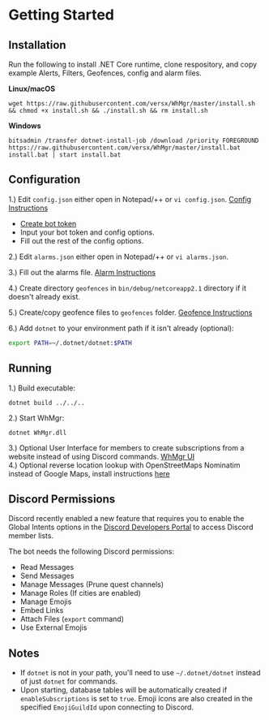 # Getting Started  

## Installation

Run the following to install .NET Core runtime, clone respository, and copy example Alerts, Filters, Geofences, config and alarm files.  

**Linux/macOS**  
```
wget https://raw.githubusercontent.com/versx/WhMgr/master/install.sh && chmod +x install.sh && ./install.sh && rm install.sh  
```
**Windows**  
```
bitsadmin /transfer dotnet-install-job /download /priority FOREGROUND https://raw.githubusercontent.com/versx/WhMgr/master/install.bat install.bat | start install.bat  
```

## Configuration  
1.) Edit `config.json` either open in Notepad/++ or `vi config.json`. [Config Instructions](./config.md)  

  - [Create bot token](https://github.com/reactiflux/discord-irc/wiki/Creating-a-discord-bot-&-getting-a-token)  
  - Input your bot token and config options.  
  - Fill out the rest of the config options.

2.) Edit `alarms.json` either open in Notepad/++ or `vi alarms.json`.  

3.) Fill out the alarms file. [Alarm Instructions](./alarms.md)  

4.) Create directory `geofences` in `bin/debug/netcoreapp2.1` directory if it doesn't already exist.  

5.) Create/copy geofence files to `geofences` folder. [Geofence Instructions](./geofences.md)  

6.) Add `dotnet` to your environment path if it isn't already (optional):  
```sh
export PATH=~/.dotnet/dotnet:$PATH
```  

## Running  
1.) Build executable:
```
dotnet build ../../..
```
2.) Start WhMgr:
```
dotnet WhMgr.dll
```
3.) Optional User Interface for members to create subscriptions from a website instead of using Discord commands. [WhMgr UI](https://github.com/versx/WhMgr-UI)  
4.) Optional reverse location lookup with OpenStreetMaps Nominatim instead of Google Maps, install instructions [here](https://nominatim.org/release-docs/develop/admin/Installation/)  


## Discord Permissions  
Discord recently enabled a new feature that requires you to enable the Global Intents options in the [Discord Developers Portal](https://discord.com/developers) to access Discord member lists.  

The bot needs the following Discord permissions:  

- Read Messages  
- Send Messages  
- Manage Messages (Prune quest channels)  
- Manage Roles (If cities are enabled)  
- Manage Emojis  
- Embed Links  
- Attach Files (`export` command)  
- Use External Emojis  


## Notes
- If `dotnet` is not in your path, you'll need to use `~/.dotnet/dotnet` instead of just `dotnet` for commands.  
- Upon starting, database tables will be automatically created if `enableSubscriptions` is set to `true`. Emoji icons are also created in the specified `EmojiGuildId` upon connecting to Discord.  